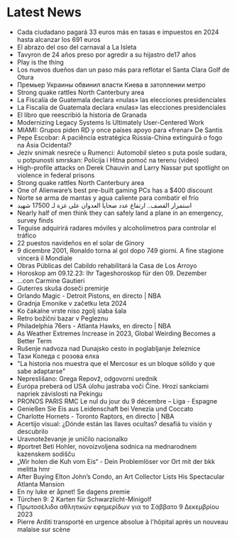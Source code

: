 # Latest News
-  Cada ciudadano pagará 33 euros más en tasas e impuestos en 2024 hasta alcanzar los 691 euros
-  El abrazo del oso del carnaval a La Isleta
-  Tavyron de 24 años preso por agredir a su hijastro de17 años
-  Play is the thing
-  Los nuevos dueños dan un paso más para reflotar el Santa Clara Golf de Otura
-  Премьер Украины обвинил власти Киева в затоплении метро
-  Strong quake rattles North Canterbury area
-  La Fiscalía de Guatemala declara «nulas» las elecciones presidenciales
-  La Fiscalía de Guatemala declara «nulas» las elecciones presidenciales
-  El libro que reescribió la historia de Granada
-  Modernizing Legacy Systems Is Ultimately User-Centered Work
-  MIAMI: Grupos piden RD y once países apoyo para «frenar» De Santis
-  Pepe Escobar: A paciência estratégica Rússia-China extinguirá o fogo na Ásia Ocidental?
-  Jeziv snimak nesreće u Rumenci: Automobil sleteo s puta posle sudara, u potpunosti smrskan: Policija i Hitna pomoć na terenu (video)
-  High-profile attacks on Derek Chauvin and Larry Nassar put spotlight on violence in federal prisons
-  Strong quake rattles North Canterbury area
-  One of Alienware’s best pre-built gaming PCs has a $400 discount
-  Norte se arma de mantas y agua caliente para combatir el frío
-  استمرار القصف.. ارتفاع عدد ضحايا العدوان على غزة لـ 17500 شهيد
-  Nearly half of men think they can safely land a plane in an emergency, survey finds
-  Teguise adquirirá radares móviles y alcoholímetros para controlar el tráfico
-  22 puestos navideños en el solar de Ginory
-  9 dicembre 2001, Ronaldo torna al gol dopo 749 giorni. A fine stagione vincerà il Mondiale
-  Obras Públicas del Cabildo rehabilitará la Casa de Los Arroyo
-  Horoskop am 09.12.23: Ihr Tageshoroskop für den 09. Dezember
-  …con Carmine Gautieri
-  Guterres skuša doseči premirje
-  Orlando Magic - Detroit Pistons, en directo | NBA
-  Gradnja Emonike v začetku leta 2024
-  Ko čakalne vrste niso zgolj slaba šala
-  Retro božični bazar v Pegleznu
-  Philadelphia 76ers - Atlanta Hawks, en directo | NBA
-  As Weather Extremes Increase in 2023, Global Weirding Becomes a Better Term
-  Rušenje nadvoza nad Dunajsko cesto in poglabljanje železnice
-  Тази Коледа с розова елха
-  "La historia nos muestra que el Mercosur es un bloque sólido y que sabe adaptarse"
-  Nepreslišano: Grega Repovž, odgovorni urednik
-  Európa preberá od USA úlohu jastraba voči Číne. Hrozí sankciami napriek závislosti na Pekingu
-  PRONOS PARIS RMC Le nul du jour du 9 décembre – Liga - Espagne
-  Genießen Sie Eis aus Leidenschaft bei Venezia und Coccato
-  Charlotte Hornets - Toronto Raptors, en directo | NBA
-  Acertijo visual: ¿Dónde están las llaves ocultas? desafiá tu visión y descubrilo
-  Uravnoteževanje je uničilo nacionalko
-  #portret Beti Hohler, novoizvoljena sodnica na mednarodnem kazenskem sodišču
-  „Wir holen die Kuh vom Eis“ - Dein Problemlöser vor Ort mit der bkk melitta hmr
-  After Buying Elton John’s Condo, an Art Collector Lists His Spectacular Atlanta Mansion
-  En ny luke er åpnet! Se dagens premie
-  Türchen 9: 2 Karten für Schwarzlicht-Minigolf
-  Πρωτοσέλιδα αθλητικών εφημερίδων για το Σάββατο 9 Δεκεμβρίου 2023
-  Pierre Arditi transporté en urgence absolue à l'hôpital après un nouveau malaise sur scène
